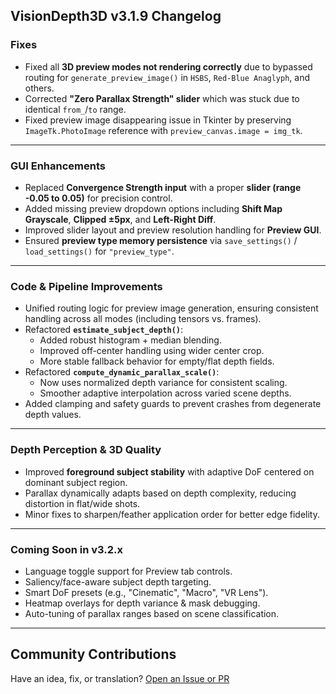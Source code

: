## VisionDepth3D v3.1.9 Changelog

### Fixes

- Fixed all **3D preview modes not rendering correctly** due to bypassed routing for `generate_preview_image()` in `HSBS`, `Red-Blue Anaglyph`, and others.
- Corrected **"Zero Parallax Strength" slider** which was stuck due to identical `from_`/`to` range.
- Fixed preview image disappearing issue in Tkinter by preserving `ImageTk.PhotoImage` reference with `preview_canvas.image = img_tk`.

---

### GUI Enhancements

- Replaced **Convergence Strength input** with a proper **slider (range -0.05 to 0.05)** for precision control.
- Added missing preview dropdown options including **Shift Map Grayscale**, **Clipped ±5px**, and **Left-Right Diff**.
- Improved slider layout and preview resolution handling for **Preview GUI**.
- Ensured **preview type memory persistence** via `save_settings()` / `load_settings()` for `"preview_type"`.

---

### Code & Pipeline Improvements

- Unified routing logic for preview image generation, ensuring consistent handling across all modes (including tensors vs. frames).
- Refactored **`estimate_subject_depth()`**:
  - Added robust histogram + median blending.
  - Improved off-center handling using wider center crop.
  - More stable fallback behavior for empty/flat depth fields.
- Refactored **`compute_dynamic_parallax_scale()`**:
  - Now uses normalized depth variance for consistent scaling.
  - Smoother adaptive interpolation across varied scene depths.
- Added clamping and safety guards to prevent crashes from degenerate depth values.

---

### Depth Perception & 3D Quality

- Improved **foreground subject stability** with adaptive DoF centered on dominant subject region.
- Parallax dynamically adapts based on depth complexity, reducing distortion in flat/wide shots.
- Minor fixes to sharpen/feather application order for better edge fidelity.

---

### Coming Soon in v3.2.x

- Language toggle support for Preview tab controls.
- Saliency/face-aware subject depth targeting.
- Smart DoF presets (e.g., "Cinematic", "Macro", "VR Lens").
- Heatmap overlays for depth variance & mask debugging.
- Auto-tuning of parallax ranges based on scene classification.

---

## Community Contributions

Have an idea, fix, or translation? [Open an Issue or PR](https://github.com/VisionDepth/VisionDepth3D/issues)
